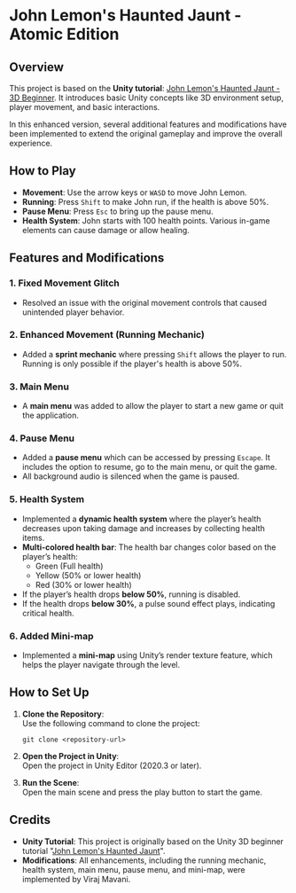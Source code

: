 
# John Lemon's Haunted Jaunt - Atomic Edition

## Overview

This project is based on the **Unity tutorial**: [John Lemon's Haunted Jaunt - 3D Beginner](https://learn.unity.com/project/john-lemon-s-haunted-jaunt-3d-beginner?uv=2020.3). It introduces basic Unity concepts like 3D environment setup, player movement, and basic interactions.

In this enhanced version, several additional features and modifications have been implemented to extend the original gameplay and improve the overall experience.

## How to Play

- **Movement**: Use the arrow keys or `WASD` to move John Lemon.
- **Running**: Press `Shift` to make John run, if the health is above 50%.
- **Pause Menu**: Press `Esc` to bring up the pause menu.
- **Health System**: John starts with 100 health points. Various in-game elements can cause damage or allow healing. 

## Features and Modifications

### 1. Fixed Movement Glitch
- Resolved an issue with the original movement controls that caused unintended player behavior.

### 2. Enhanced Movement (Running Mechanic)
- Added a **sprint mechanic** where pressing `Shift` allows the player to run. Running is only possible if the player's health is above 50%.

### 3. Main Menu
- A **main menu** was added to allow the player to start a new game or quit the application.

### 4. Pause Menu
- Added a **pause menu** which can be accessed by pressing `Escape`. It includes the option to resume, go to the main menu, or quit the game.
- All background audio is silenced when the game is paused.

### 5. Health System
- Implemented a **dynamic health system** where the player’s health decreases upon taking damage and increases by collecting health items.
- **Multi-colored health bar**: The health bar changes color based on the player’s health:
  - Green (Full health)
  - Yellow (50% or lower health)
  - Red (30% or lower health)
- If the player’s health drops **below 50%**, running is disabled.
- If the health drops **below 30%**, a pulse sound effect plays, indicating critical health.

### 6. Added Mini-map
- Implemented a **mini-map** using Unity’s render texture feature, which helps the player navigate through the level.

## How to Set Up

1. **Clone the Repository**:  
   Use the following command to clone the project:
   ```
   git clone <repository-url>
   ```

2. **Open the Project in Unity**:  
   Open the project in Unity Editor (2020.3 or later).

3. **Run the Scene**:  
   Open the main scene and press the play button to start the game.

## Credits

- **Unity Tutorial**: This project is originally based on the Unity 3D beginner tutorial "[John Lemon's Haunted Jaunt](https://learn.unity.com/project/john-lemon-s-haunted-jaunt-3d-beginner?uv=2020.3)".
- **Modifications**: All enhancements, including the running mechanic, health system, main menu, pause menu, and mini-map, were implemented by Viraj Mavani.
